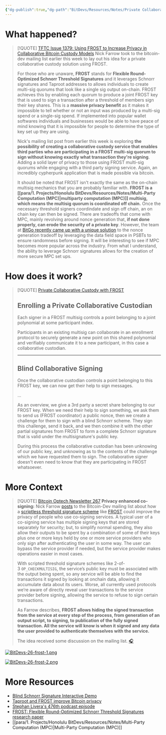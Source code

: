 ```yaml
---
{"dg-publish":true,"dg-path":"BitDevs/Resources/Notes/Private Collaborative Custody with FROST.md","permalink":"/bit-devs/resources/notes/private-collaborative-custody-with-frost/","title":"Private Collaborative Custody with FROST","tags":["bitdevs","bitcoin","socratic-26","privacy","custody","mpc","frost","multisig"],"noteIcon":"3","created":"2023-09-17T14:25:48.468-10:00","updated":"2023-09-17T21:07:53.322-10:00"}
---
```




# What happened?

> [!QUOTE] [TFTC Issue 1379: Using FROST to Increase Privacy in Collaborative Bitcoin Custody Models](https://tftc.io/martys-bent/issue-1379-using-frost-to-increase-privacy-in-collaborative-bitcoin-custody-models/)
> Nick Farrow took to the bitcoin-dev mailing list earlier this week to lay out his idea for a private collaborative custody solution using FROST.
> 
> For those who are unaware, **FROST** stands for **Flexible Round-Optimized Schnorr Threshold Signatures** and it leverages Schnorr signatures and Taproot addresses to allows individuals to create multi-sig quorums that look like a single sig output on-chain. FROST achieves this by enabling each quorum to produce a joint FROST key that is used to sign a transaction after a threshold of members sign their key shares. This is a **massive privacy benefit** as it makes it impossible to tell whether or not an input was produced by a multi-sig spend or a single-sig spend. If implemented into popular wallet softwares individuals and businesses would be able to have peace of mind knowing that it is impossible for people to determine the type of key set up they are using.
> 
> Nick's mailing list post from earlier this week is exploring **the possibility of creating a collaborative custody service that enables third parties who are participating in a FROST multi-sig quorum to sign without knowing exactly what transaction they're signing**. Adding a solid layer of privacy to those using FROST multi-sig quorums while engaging with a third party signing service. Again, an incredibly cypherpunk application that is made possible via bitcoin.
> 
> It should be noted that FROST isn't exactly the same as the on-chain multisig mechanics that you are probably familiar with. **FROST is a [[para/1. Projects/Honolulu BitDevs/Resources/Notes/Multi-Party Computation (MPC)\|multiparty computation (MPC)]] multisig, which means the multisig quorum is coordinated off chain.** Once the necessary threshold signers coordindate and sign off chain, an on chain key can then be signed. There are tradeoffs that come with MPC, mainly revolving around nonce generation that, **if not done properly, can erode the security of a private key**. However, the team at [BitGo recently came up with a unique solution](https://bitcoinops.org/en/newsletters/2023/08/16/?ref=tftc.io) to the nonce generation tradeoff by leveraging the data field space in PSBTs to ensure randomness before signing. It will be interesting to see if MPC becomes more popular across the industry. From what I understand, the ability to leverage Schnorr signatures allows for the creation of more secure MPC set ups.

# How does it work?

> [!QUOTE] [Private Collaborative Custody with FROST](https://gist.github.com/nickfarrow/4be776782bce0c12cca523cbc203fb9d/)
> ## Enrolling a Private Collaborative Custodian
> 
> Each signer in a FROST multisig controls a point belonging to a joint polynomial at some participant index.
> 
> Participants in an existing multisig can collaborate in an enrollment protocol to securely generate a new point on this shared polynomial and verifiably communicate it to a new participant, in this case a collaborative custodian.
> 
> ---
>  
>  ## Blind Collaborative Signing
>  
>  Once the collaborative custodian controls a point belonging to this FROST key, we can now get their help to sign messages.
>  
>  ...
>  
>  As an overview, we give a 3rd party a secret share belonging to our FROST key. When we need their help to sign something, we ask them to send us (FROST coordinator) a public nonce, then we create a challenge for them to sign with a blind Schnorr scheme. They sign this challenge, send it back, and we then combine it with the other partial signatures from FROST to form a complete Schnorr signature that is valid under the multisignature's public key.
>  
>  During this process the collaborative custodian has been unknowing of our public key, and unknowing as to the contents of the challenge which we have requested them to sign. The collaborative signer doesn't even need to know that they are participating in FROST whatsoever.

# More Context

> [!QUOTE] [Bitcoin Optech Newsletter 267](https://bitcoinops.org/en/newsletters/2023/09/06/#privacy-enhanced-co-signing)
> **Privacy enhanced co-signing:** Nick Farrow [posts](https://lists.linuxfoundation.org/pipermail/bitcoin-dev/2023-August/021917.html) to the Bitcoin-Dev mailing list about how a [scriptless threshold signature scheme](https://bitcoinops.org/en/topics/threshold-signature/) like [FROST](https://eprint.iacr.org/2020/852) could improve the privacy of people who use co-signing services. A typical user of a co-signing service has multiple signing keys that are stored separately for security; but, to simplify normal spending, they also allow their outputs to be spent by a combination of some of their keys plus one or more keys held by one or more service providers who only sign after authenticating the user in some way. The user can bypass the service provider if needed, but the service provider makes operations easier in most cases.
> 
> With scripted threshold signature schemes like 2-of-3 `OP_CHECKMULTISIG`, the service’s public key must be associated with the output being spent, so any service will be able to find the transactions it signed by looking at onchain data, allowing it accumulate data about its users. Worse, all currently used protocols we’re aware of directly reveal user transactions to the service provider before signing, allowing the service to refuse to sign certain transactions.
> 
> As Farrow describes, **FROST allows hiding the signed transaction from the service at every step of the process, from generation of an output script, to signing, to publication of the fully signed transaction. All the service will know is when it signed and any data the user provided to authenticate themselves with the service.**
> 
> The idea received some discussion on the mailing list. [🎧](https://bitcoinops.org/en/podcast/2023/09/07/#privacy-enhanced-co-signing)

[![BitDevs-26-frost-1.png](/img/user/para/artifacts/BitDevs-26-frost-1.png)](https://x.com/utxoclub/status/1696717492213657775?s=20)

[![BitDevs-26-frost-2.png](/img/user/para/artifacts/BitDevs-26-frost-2.png)](https://x.com/utxoclub/status/1696458577743897032?s=20)
# More Resources
- [Blind Schnorr Signature Interactive Demo](https://blindsigs.utxo.club/)
- [Taproot and FROST improve Bitcoin privacy](https://bitcoinmagazine.com/technical/taproot-and-frost-improve-bitcoin-privacy)
- [Stephan Livera's 476th podcast episode](https://stephanlivera.com/episode/476/) 
- [FROST: Flexible Round-Optimized Schnorr Threshold Signatures research paper](https://eprint.iacr.org/2020/852.pdf)
- [[para/1. Projects/Honolulu BitDevs/Resources/Notes/Multi-Party Computation (MPC)\|Multi-Party Computation (MPC)]]